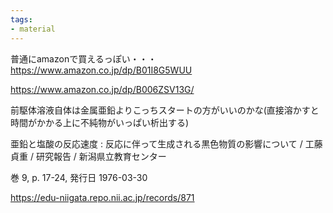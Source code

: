 ```yaml
---
tags:
- material
---
```


普通にamazonで買えるっぽい・・・
https://www.amazon.co.jp/dp/B01I8G5WUU

https://www.amazon.co.jp/dp/B006ZSV13G/

前駆体溶液自体は金属亜鉛よりこっちスタートの方がいいのかな(直接溶かすと時間がかかる上に不純物がいっぱい析出する)

亜鉛と塩酸の反応速度 : 反応に伴って生成される黒色物質の影響について / 	工藤 貞重  /	研究報告 / 新潟県立教育センター

巻 9, p. 17-24, 発行日 1976-03-30

https://edu-niigata.repo.nii.ac.jp/records/871
